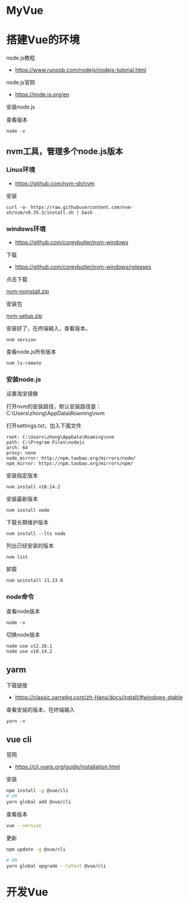 # MyVue
# 搭建Vue的环境
node.js教程

- https://www.runoob.com/nodejs/nodejs-tutorial.html

node.js官网

- https://node.js.org/en

安装node.js

查看版本

```
node -v
```

## nvm工具，管理多个node.js版本

### Linux环境

- https://github.com/nvm-sh/nvm

安装

```
curl -o- https://raw.githubusercontent.com/nvm-sh/nvm/v0.35.3/install.sh | bash
```

### windows环境

- https://github.com/coreybutler/nvm-windows

下载

- https://github.com/coreybutler/nvm-windows/releases

点击下载

[nvm-noinstall.zip](https://github.com/coreybutler/nvm-windows/releases/download/1.1.7/nvm-noinstall.zip)

安装包

[nvm-setup.zip](https://github.com/coreybutler/nvm-windows/releases/download/1.1.7/nvm-setup.zip)

安装好了，在终端输入，查看版本。

```
nvm version
```

查看node.js所有版本

```
nvm ls-remote
```

### 安装node.js

设置淘宝镜像

打开nvm的安装路径，默认安装路径是：C:\Users\zhong\AppData\Roaming\nvm

打开settings.txt，加入下面文件

```
root: C:\Users\zhong\AppData\Roaming\nvm  
path: C:\Program Files\nodejs 
arch: 64 
proxy: none
node_mirror: http://npm.taobao.org/mirrors/node/
npm_mirror: https://npm.taobao.org/mirrors/npm/
```

安装指定版本

```
nvm install v10.14.2
```

安装最新版本

```
nvm install node
```

下载长期维护版本

```
nvm install --lts node
```

列出已经安装的版本

```
nvm list
```

卸载

```
nvm uninstall 11.13.0
```

### node命令

查看node版本

```
node -v
```

切换node版本

```
node use v12.16.1
node use v10.14.2
```

## yarm

下载链接

- https://classic.yarnpkg.com/zh-Hans/docs/install/#windows-stable

查看安装的版本，在终端输入

```
yarn -v
```

## vue cli

官网

- https://cli.vuejs.org/guide/installation.html

安装

```bash
npm install -g @vue/cli
# OR
yarn global add @vue/cli
```

查看版本

```bash
vue --version
```

更新

```bash
npm update -g @vue/cli

# OR
yarn global upgrade --latest @vue/cli
```

# 开发Vue